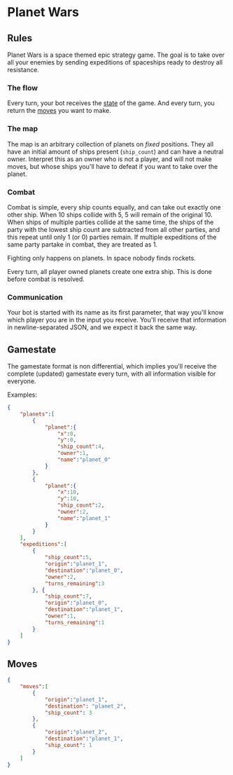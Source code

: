 # Planet Wars

## Rules

Planet Wars is a space themed epic strategy game. The goal is to take over all your enemies by sending expeditions of spaceships ready to destroy all resistance.

### The flow

Every turn, your bot receives the [state](#gamestate) of the game.
And every turn, you return the [moves](#moves) you want to make.

### The map

The map is an arbitrary collection of planets on *fixed* positions. They all have an initial amount of ships present (`ship_count`) and can have a neutral owner. Interpret this as an owner who is not a player, and will not make moves, but whose ships you'll have to defeat if you want to take over the planet.

### Combat

Combat is simple, every ship counts equally, and can take out exactly one other ship. When 10 ships collide with 5, 5 will remain of the original 10. When ships of multiple parties collide at the same time, the ships of the party with the lowest ship count are subtracted from all other parties, and this repeat until only 1 (or 0) parties remain. If multiple expeditions of the same party partake in combat, they are treated as 1.

Fighting only happens on planets. In space nobody finds rockets.

Every turn, all player owned planets create one extra ship. This is done before combat is resolved.

### Communication

Your bot is started with its name as its first parameter, that way you'll know which player you are in the input you receive. You'll receive that information in newline-separated JSON, and we expect it back the same way.

## Gamestate

The gamestate format is non differential, which implies you'll receive the complete (updated) gamestate every turn, with all information visible for everyone.

Examples:

```json
{
    "planets":[
        {
            "planet":{
                "x":0,
                "y":0,
                "ship_count":4,
                "owner":1,
                "name":"planet_0"
            }
        },
        {
            "planet":{
                "x":10,
                "y":10,
                "ship_count":2,
                "owner":2,
                "name":"planet_1"
            }
        }
    ],
    "expeditions":[
        {
            "ship_count":5,
            "origin":"planet_1",
            "destination":"planet_0",
            "owner":2,
            "turns_remaining":3
        }, {
            "ship_count":7,
            "origin":"planet_0",
            "destination":"planet_1",
            "owner":1,
            "turns_remaining":1
        }
    ]
}
```

## Moves

```json
{
    "moves":[
        {
            "origin":"planet_1",
            "destination": "planet_2",
            "ship_count": 3
        },
        {
            "origin":"planet_2",
            "destination":"planet_1",
            "ship_count": 1
        }
    ]
}
```
